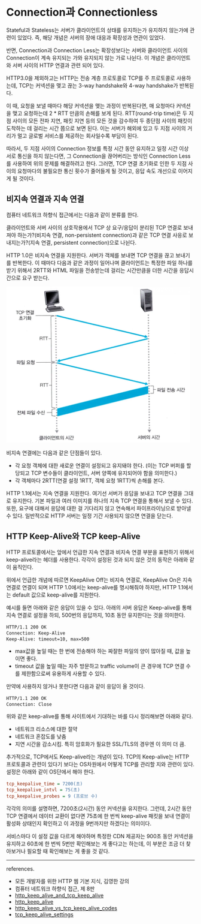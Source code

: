 # Connection과 Connectionless
Stateful과 Stateless는 서버가 클라이언트의 상태를 유지하는가 유지하지 않는가에 관련이 있었다. 즉, 해당 개념은 서버의 장애 대응과 확장성과 연관이 있었다. 


반면, Connection과 Connection Less는 확장성보다는 서버와 클라이언트 사이의 Connection이 계속 유지되는 가와 유지되지 않는 가로 나뉜다. 이 개념은 클라이언트와 서버 사이의 HTTP 연결과 관련 되어 있다.


HTTP3.0을 제외하고는 HTTP는 전송 계층 프로토콜로 TCP를 주 프로토콜로 사용하는데, TCP는 커넥션을 맺고 끊는 3-way handshake와 4-way handshake가 반복된다. 


이 때, 요청을 보낼 때마다 해당 커넥션을 맺는 과정이 반복된다면, 매 요청마다 커넥션을 맺고 요청하는데 2 * RTT 만큼의 손해를 보게 된다. RTT(round-trip time)은 두 지점 사이의 모든 전파 지연, 패킷 지연 등의 모든 것을 감수하여 두 종단점 사이의 패킷이 도착하는 데 걸리는 시간 쯤으로 보면 된다. 이는 서버가 해외에 있고 두 지점 사이의 거리가 멀고 글로벌 서비스를 제공하는 회사일수록 부담이 된다.

따라서, 두 지점 사이의 Connection 정보를 특정 시간 동안 유지하고 일정 시간 이상 서로 통신을 하지 않는다면, 그 Connection을 끊어버리는 방식인 Connection Less를 사용하여 위의 문제를 해결하려고 한다. 그러면, TCP 연결 초기화로 인한 두 지점 사이의 요청마다의 불필요한 통신 횟수가 줄어들게 될 것이고, 응답 속도 개선으로 이어지게 될 것이다.

## 비지속 연결과 지속 연결
컴퓨터 네트워크 하향식 접근에서는 다음과 같이 분류를 한다. 


클라이언트와 서버 사이의 상호작용에서 TCP 상 요구/응답이 분리된 TCP 연결로 보내져야 하는가?(비지속 연결, non-persistent connection)과 같은 TCP 연결 사응로 보내지는가?(지속 연결, persistent connection)으로 나뉜다.


HTTP 1.0은 비지속 연결을 지원한다. 서버가 객체를 보내면 TCP 연결을 끊고 보내기를 반복한다. 이 때마다 다음과 같은 과정이 일어나며 클라이언트는 특정한 파일 하나를 받기 위해서 2RTT와 HTML 파일을 전송받는데 걸리는 시간만큼을 더한 시간을 응답시간으로 요구 받는다.


![img1](img/KangJinju/http1_1_non-persistent_conn.png)


비지속 연결에는 다음과 같은 단점들이 있다.

- 각 요청 객체에 대한 새로운 연결이 설정되고 유지돼야 한다. (이는 TCP 버퍼를 할당되고 TCP 변수들이 클라이언트, 서버 양쪽에 유지되어야 함을 의미한다.)
- 각 객체마다 2RTT(연결 설정 1RTT, 객체 요청 1RTT)씩 손해를 본다.


HTTP 1.1에서는 지속 연결을 지원한다. 여기선 서버가 응답을 보내고 TCP 연결을 그대로 유지한다. 기본 파일과 여러 이미지를 하나의 지속 TCP 연결을 통해서 보낼 수 있다. 또한, 요구에 대해서 응답에 대한 걸 기다리지 않고 연속해서 파이프라이닝으로 받아낼 수 있다. 일반적으로 HTTP 서버는 일정 기간 사용되지 않으면 연결을 닫는다.


## HTTP Keep-Alive와 TCP keep-Alive
HTTP 프로토콜에서는 앞에서 언급한 지속 연결과 비지속 연결 부분을 표현하기 위해서 keep-alive라는 헤더를 사용한다. 각각이 설정된 것과 되지 않은 것의 동작은 아래와 같이 움직인다.


위에서 언급한 개념에 따르면 KeepAlive Off는 비지속 연결로, KeepAlive On은 지속 연결로 연결이 되며 HTTP 1.0에서는 keep-alive를 명시해줘야 하지만, HTTP 1.1에서는 default 값으로 keep-alive를 지원한다.


예시를 들면 아래와 같은 응답이 있을 수 있다. 아래의 서버 응답은 Keep-alive를 통해 지속 연결로 설정을 하되, 500번의 응답까지, 10초 동안 유지한다는 것을 의미한다.


```http
HTTP/1.1 200 OK
Connection: Keep-Alive
Keep-Alive: timeout=10, max=500
```

- max값을 높일 때는 한 번에 전송해야 하는 짜잘한 파일의 양이 많아질 때, 값을 높이면 좋다.
- timeout 값을 높일 때는 자주 방문하고 traffic volume이 큰 경우에 TCP 연결 수를 제한함으로써 유용하게 사용할 수 있다.

만약에 사용하지 않거나 못한다면 다음과 같이 응답이 올 것이다.

```http
HTTP/1.1 200 OK
Connection: Close 
```

위와 같은 keep-alive를 통해 사이트에서 기대하는 바를 다시 정리해보면 아래와 같다.


- 네트워크 리소스에 대한 절약
- 네트워크 혼잡도를 낮춤
- 지연 시간을 감소시킴. 특히 암호화가 필요한 SSL/TLS의 경우엔 이 의미 더 큼.


추가적으로, TCP에서도 Keep-alive라는 개념이 있다. TCP의 Keep-alive는 HTTP 프로토콜과 관련이 있다기 보다는 OS차원에서 어떻게 TCP를 관리할 지와 관련이 있다. 설정은 아래와 같이 OS단에서 해야 한다.

```ini
tcp_keepalive_time = 7200(초)
tcp_keepalive_intvl = 75(초)
tcp_keepalive_probes = 9 (프로브 수)
```


각각의 의미를 설명하면, 7200초(2시간) 동안 커넥션을 유지한다. 그런데, 2시간 동안 TCP 연결에서 데이터 교환이 없다면 75초에 한 번씩 keep-alive 패킷을 보내 연결이 활성화 상태인지 확인하고 이 과정을 9번까지만 하겠다는 의미이다.


서비스마다 이 설정 값을 다르게 해야하며 특정한 CDN 제공자는 900초 동안 커넥션을 유지하고 60초에 한 번씩 5번만 확인해보는 게 좋다고는 하는데, 이 부분은 조금 더 찾아보거나 필요할 때 확인해보는 게 좋을 것 같다.


***


references.
- 모든 개발자를 위한 HTTP 웹 기본 지식, 김영한 강의
- 컴퓨터 네트워크 하향식 접근, 제 8판
- [http_keep_alive_and_tcp_keep_alive](https://stackoverflow.com/questions/9334401/http-keep-alive-and-tcp-keep-alive)
- [http_keep_alive](https://www.imperva.com/learn/performance/http-keep-alive/)
- [http_keep_alive_vs_tcp_keep_alive_codes](https://sabarada.tistory.com/262)
- [tcp_keep_alive_settings](https://webhostinggeeks.com/howto/tcp-keepalive-recommended-settings-and-best-practices/)